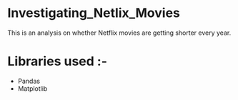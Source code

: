 # Investigating_Netlix_Movies
This is an analysis on whether Netflix movies are getting shorter every year. 

# Libraries used :-
- Pandas
- Matplotlib


